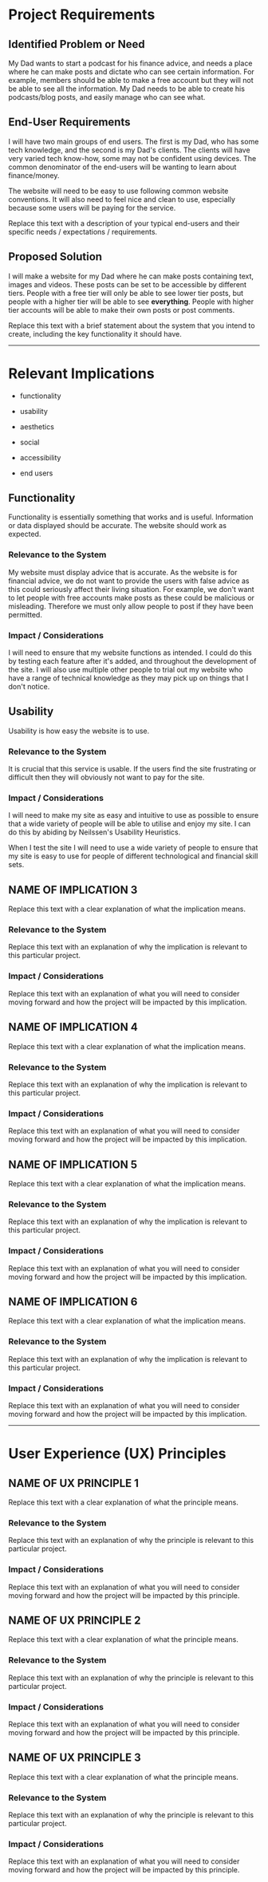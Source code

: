 # Project Requirements

## Identified Problem or Need

My Dad wants to start a podcast for his finance advice, and needs a place where he can make posts and dictate who can see certain information. For example, members should be able to make a free account but they will not be able to see all the information. My Dad needs to be able to create his podcasts/blog posts, and easily manage who can see what.

## End-User Requirements

I will have two main groups of end users. The first is my Dad, who has some tech knowledge, and the second is my Dad's clients. The clients will have very varied tech know-how, some may not be confident using devices. The common denominator of the end-users will be wanting to learn about finance/money.

The website will need to be easy to use following common website conventions. It will also need to feel nice and clean to use, especially because some users will be paying for the service.

Replace this text with a description of your typical end-users and their specific needs / expectations / requirements.


## Proposed Solution

I will make a website for my Dad where he can make posts containing text, images and videos. These posts can be set to be accessible by different tiers. People with a free tier will only be able to see lower tier posts, but people with a higher tier will be able to see **everything**. People with higher tier accounts will be able to make their own posts or post comments.

Replace this text with a brief statement about the system that you intend to create, including the key functionality it should have.


---

# Relevant Implications

- functionality
- usability
- aesthetics

- social 
- accessibility 
- end users

## Functionality

Functionality is essentially something that works and is useful. Information or data displayed should be accurate. The website should work as expected.

### Relevance to the System

My website must display advice that is accurate. As the website is for financial advice, we do not want to provide the users with false advice as this could seriously affect their living situation. For example, we don't want to let people with free accounts make posts as these could be malicious or misleading. Therefore we must only allow people to post if they have been permitted.

### Impact / Considerations

I will need to ensure that my website functions as intended. I could do this by testing each feature after it's added, and throughout the development of the site. I will also use multiple other people to trial out my website who have a range of technical knowledge as they may pick up on things that I don't notice.



## Usability

Usability is how easy the website is to use.

### Relevance to the System

It is crucial that this service is usable. If the users find the site frustrating or difficult then they will obviously not want to pay for the site. 

### Impact / Considerations

I will need to make my site as easy and intuitive to use as possible to ensure that a wide variety of people will be able to utilise and enjoy my site. I can do this by abiding by Neilssen's Usability Heuristics.

When I test the site I will need to use a wide variety of people to ensure that my site is easy to use for people of different technological and financial skill sets.



## NAME OF IMPLICATION 3

Replace this text with a clear explanation of what the implication means.

### Relevance to the System

Replace this text with an explanation of why the implication is relevant to this particular project.

### Impact / Considerations

Replace this text with an explanation of what you will need to consider moving forward and how the project will be impacted by this implication.



## NAME OF IMPLICATION 4

Replace this text with a clear explanation of what the implication means.

### Relevance to the System

Replace this text with an explanation of why the implication is relevant to this particular project.

### Impact / Considerations

Replace this text with an explanation of what you will need to consider moving forward and how the project will be impacted by this implication.



## NAME OF IMPLICATION 5

Replace this text with a clear explanation of what the implication means.

### Relevance to the System

Replace this text with an explanation of why the implication is relevant to this particular project.

### Impact / Considerations

Replace this text with an explanation of what you will need to consider moving forward and how the project will be impacted by this implication.



## NAME OF IMPLICATION 6

Replace this text with a clear explanation of what the implication means.

### Relevance to the System

Replace this text with an explanation of why the implication is relevant to this particular project.

### Impact / Considerations

Replace this text with an explanation of what you will need to consider moving forward and how the project will be impacted by this implication.


---

# User Experience (UX) Principles

## NAME OF UX PRINCIPLE 1

Replace this text with a clear explanation of what the principle means.

### Relevance to the System

Replace this text with an explanation of why the principle is relevant to this particular project.

### Impact / Considerations

Replace this text with an explanation of what you will need to consider moving forward and how the project will be impacted by this principle.


## NAME OF UX PRINCIPLE 2

Replace this text with a clear explanation of what the principle means.

### Relevance to the System

Replace this text with an explanation of why the principle is relevant to this particular project.

### Impact / Considerations

Replace this text with an explanation of what you will need to consider moving forward and how the project will be impacted by this principle.


## NAME OF UX PRINCIPLE 3

Replace this text with a clear explanation of what the principle means.

### Relevance to the System

Replace this text with an explanation of why the principle is relevant to this particular project.

### Impact / Considerations

Replace this text with an explanation of what you will need to consider moving forward and how the project will be impacted by this principle.

